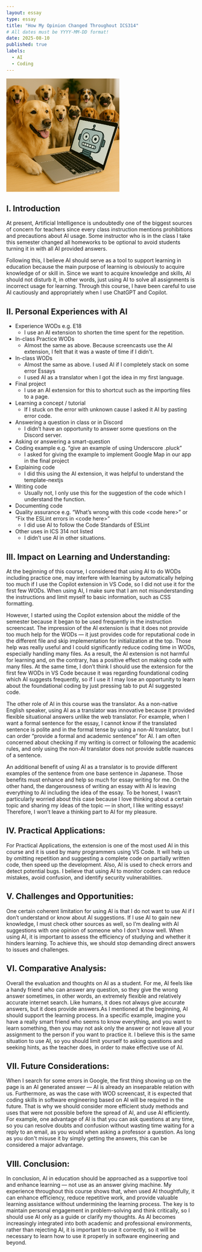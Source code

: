 ```yaml
---
layout: essay
type: essay
title: "How My Opinion Changed Throughout ICS314"
# All dates must be YYYY-MM-DD format!
date: 2025-08-10
published: true
labels:
  - AI
  - Coding
---
```


<img width="300px" class="rounded float-start pe-4" src="../img/AIGenerateImage.png">

## I. Introduction

At present, Artificial Intelligence is undoubtedly one of the biggest sources of concern for teachers since every class instruction mentions prohibitions and precautions about AI usage. Some instructor who is in the class I take this semester changed all homeworks to be optional to avoid students turning it in with all AI provided answers.

Following this, I believe AI should serve as a tool to support learning in education because the main purpose of learning is obviously to acquire knowledge of or skill in. Since we want to acquire knowledge and skills, AI should not disturb it, in other words, just using AI to solve all assignments is incorrect usage for learning. Through this course, I have been careful to use AI cautiously and appropriately when I use ChatGPT and Copilot.

## II. Personal Experiences with AI

- Experience WODs e.g. E18
	- I use an AI extension to shorten the time spent for the repetition. 
- In-class Practice WODs
	- Almost the same as above. Because screencasts use the AI extension, I felt that it was a waste of time if I didn't.
- In-class WODs
	- Almost the same as above. I used AI if I completely stack on some error Essays
	- I used AI as a translator when I got the idea in my first language.
- Final project
	- I use an AI extension for this to shortcut such as the importing files to a page.
- Learning a concept / tutorial
	- If I stuck on the error with unknown cause I asked it AI by pasting error code.
- Answering a question in class or in Discord
	- I didn’t have an opportunity to answer some questions on the Discord server.
- Asking or answering a smart-question
- Coding example e.g. “give an example of using Underscore .pluck”
	- I asked for giving the example to implement Google Map in our app in the final project
- Explaining code
	- I did this using the AI extension, it was helpful to understand the template-nextjs
- Writing code
	- Usually not, I only use this for the suggestion of the code which I understand the function.
- Documenting code
- Quality assurance e.g. “What’s wrong with this code \<code here>” or “Fix the ESLint errors in \<code here>”
 	- I did use AI to follow the Code Standards of ESLint
- Other uses in ICS 314 not listed
	- I didn’t use AI in other situations.

## III. Impact on Learning and Understanding:

At the beginning of this course, I considered that using AI to do WODs including practice one, may interfere with learning by automatically helping too much if I use the Copilot extension in VS Code, so I did not use it for the first few WODs. When using AI, I make sure that I am not misunderstanding the instructions and limit myself to basic information, such as CSS formatting.
 
However, I started using the Copilot extension about the middle of the semester because it began to be used frequently in the instruction screencast. The impression of the AI extension is that it does not provide too much help for the WODs — it just provides code for reputational code in the different file and skip implementation for initialization at the top. Those help was really useful and I could significantly reduce coding time in WODs, especially handling many files. As a result, the AI extension is not harmful for learning and, on the contrary, has a positive effect on making code with many files. At the same time, I don’t think I should use the extension for the first few WODs in VS Code because it was regarding foundational coding which AI suggests frequently, so if I use it I may lose an opportunity to learn about the foundational coding by just pressing tab to put AI suggested code.
 
The other role of AI in this course was the translator. As a non-native English speaker, using AI as a translator was innovative because it provided flexible situational answers unlike the web translator. For example, when I want a formal sentence for the essay, I cannot know if the translated sentence is polite and in the formal tense by using a non-AI translator, but I can order “provide a formal and academic sentence” for AI. I am often concerned about checking if my writing is correct or following the academic rules, and only using the non-AI translator does not provide subtle nuances of a sentence. 
 
An additional benefit of using AI as a translator is to provide different examples of the sentence from one base sentence in Japanese. Those benefits must enhance and help so much for essay writing for me. On the other hand, the dangerousness of writing an essay with AI is leaving everything to AI including the idea of the essay. To be honest, I wasn’t particularly worried about this case because I love thinking about a certain topic and sharing my ideas of the topic — in short, I like writing essays! Therefore, I won’t leave a thinking part to AI for my pleasure.

## IV.  Practical Applications:

For Practical Applications, the extension is one of the most used AI in this course and it is used by many programmers using VS Code. It will help us by omitting repetition and suggesting a complete code on partially written code, then speed up the development. Also, AI is used to check errors and detect potential bugs. I believe that using AI to monitor coders can reduce mistakes, avoid confusion, and identify security vulnerabilities.

## V. Challenges and Opportunities:

One certain coherent limitation for using AI is that I do not want to use AI if I don’t understand or know about AI suggestions. If I use AI to gain new knowledge, I must check other sources as well, so I’m dealing with AI suggestions with one opinion of someone who I don't know well. When using AI, it is important to assess the efficiency of studying and whether it hinders learning. To achieve this, we should stop demanding direct answers to issues and challenges.

## VI. Comparative Analysis:

Overall the evaluation and thoughts on AI as a student. For me, AI feels like a handy friend who can answer any question, so they give the wrong answer sometimes, in other words, an extremely flexible and relatively accurate internet search. Like humans, it does not always give accurate answers, but it does provide answers.As I mentioned at the beginning, AI should support the learning process. In a specific example, imagine you have a really smart friend who seems to know everything, and you want to learn something, then you may not ask only the answer or not leave all your assignment to the person if you want to practice it. I believe this is the same situation to use AI, so you should limit yourself to asking questions and seeking hints, as the teacher does, in order to make effective use of AI.

## VII. Future Considerations:

When I search for some errors in Google, the first thing showing up on the page is an AI generated answer — AI is already an inseparable relation with us. Furthermore, as was the case with WOD screencast, it is expected that coding skills in software engineering based on AI will be required in the future. That is why we should consider more efficient study methods and uses that were not possible before the spread of AI, and use AI efficiently. For example, one advantage of AI is that you can ask questions at any time, so you can resolve doubts and confusion without wasting time waiting for a reply to an email, as you would when asking a professor a question. As long as you don't misuse it by simply getting the answers, this can be considered a major advantage.

## VIII. Conclusion:

In conclusion, AI in education should be approached as a supportive tool and enhance learning — not use as an answer giving machine. My experience throughout this course shows that, when used AI thoughtfully, it can enhance efficiency, reduce repetitive work, and provide valuable learning assistance without undermining the learning process. The key is to maintain personal engagement in problem-solving and think critically, so I should use AI only as a guide or clarify my thoughts. As AI becomes increasingly integrated into both academic and professional environments, rather than rejecting AI, it is important to use it correctly, so it will be necessary to learn how to use it properly in software engineering and beyond.
